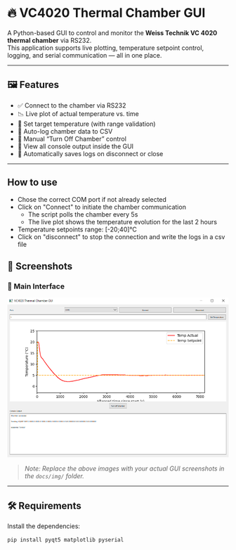 # 🔥 VC4020 Thermal Chamber GUI

A Python-based GUI to control and monitor the **Weiss Technik VC 4020 thermal chamber** via RS232.  
This application supports live plotting, temperature setpoint control, logging, and serial communication — all in one place.

---

## 🖼 Features

- ✅ Connect to the chamber via RS232
- 📉 Live plot of actual temperature vs. time
- 🎯 Set target temperature (with range validation)
- 📂 Auto-log chamber data to CSV
- 🛑 Manual “Turn Off Chamber” control
- 🧾 View all console output inside the GUI
- 💾 Automatically saves logs on disconnect or close

---

## How to use

- Chose the correct COM port if not already selected
- Click on "Connect" to initiate the chamber communication
    - The script polls the chamber every 5s
    - The live plot shows the temperature evolution for the last 2 hours
- Temperature setpoints range: [-20;40]°C
- Click on "disconnect" to stop the connection and write the logs in a csv file

## 📸 Screenshots

### 🔧 Main Interface

![Main GUI](docs/img/gui_main.png)

> _Note: Replace the above images with your actual GUI screenshots in the `docs/img/` folder._

---

## 🛠 Requirements

Install the dependencies:
```bash
pip install pyqt5 matplotlib pyserial
